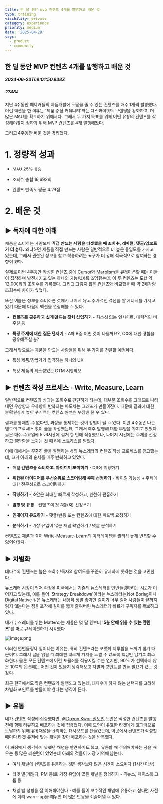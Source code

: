 ```yaml
---
title: 한 달 동안 mvp 컨텐츠 4개를 발행하고 배운 것
type: training
visibility: private
category: experience
priority: medium
date: '2025-04-29'
tags:
  - product
  - community
---
```

## 한 달 동안 MVP 컨텐츠 4개를 발행하고 배운 것
##### 2024-06-23T09:01:50.938Z
##### 27484

<p>지난 4주동안 메이커들의 제품개발에 도움을 줄 수 있는 컨텐츠를 매주 1개씩 발행했다. 이런 액션을 한 이유는 '제품 중심 커뮤니티'라는 디스콰이엇의 브랜딩을 강화하고, 더 많은 MAU를 확보하기 위해서다. 그래서 두 가지 목표를 위해 어떤 유형의 컨텐츠를 작성해야할지 정하기 위해 MVP 컨텐츠를 4개 발행해봤다.</p><p></p><p>그리고 4주동안 배운 것을 정리했다.</p><h2></h2><h1>1. 정량적 성과</h1><ul class="list-disc"><li><p>MAU 25% 상승</p></li><li><p>조회수 총합 16,692회</p></li><li><p>컨텐츠 만족도 평균 4.29점</p></li></ul><p></p><h1>2. 배운 것</h1><p></p><h2>▶ 독자에 대한 이해</h2><p>제품을 소비하는 사람보다 <strong>직접 만드는 사람을 타겟했을 때 조회수, 레퍼럴, 댓글/업보트가 더 높다.</strong> 왜냐하면 제품을 직접 만드는 사람은 일반적으로 더 높은 몰입도를 가지고 있는데, 그래서 관련된 정보를 찾고 학습하려는 욕구가 더 강해 적극적으로 참여하는 경향이 있다.</p><p></p><p>실제로 이번 4주동안 작성한 컨텐츠 중에 <a target="_blank" rel="noopener noreferrer nofollow" class="text-blue-500 hover:text-blue-300 no-underline text-blue-500 hover:text-blue-300 no-underline text-blue-500 hover:text-blue-300 no-underline text-blue-500 hover:text-blue-300 no-underline text-blue-500 hover:text-blue-300 no-underline text-blue-500 hover:text-blue-300 no-underline" href="https://disquiet.io/@williamjung/makerlog/%EC%95%9E%EC%9C%BC%EB%A1%9C-%EB%AA%A8%EB%93%A0-%EC%BD%94%EB%93%9C%EC%9D%98-90-%EB%8A%94-ai%EA%B0%80-%EC%9E%91%EC%84%B1%ED%95%A0-%EC%88%98-%EC%9E%88%EB%8F%84%EB%A1%9D">Cursor</a>와 <a target="_blank" rel="noopener noreferrer nofollow" class="text-blue-500 hover:text-blue-300 no-underline text-blue-500 hover:text-blue-300 no-underline text-blue-500 hover:text-blue-300 no-underline text-blue-500 hover:text-blue-300 no-underline text-blue-500 hover:text-blue-300 no-underline" href="https://disquiet.io/@williamjung/makerlog/%ED%94%84%EB%A1%AC%ED%94%84%ED%8A%B8-%ED%95%98%EB%82%98%EB%A1%9C-%ED%92%80%EC%8A%A4%ED%83%9D-%EC%9B%B9%EC%95%B1%EC%9D%84-%EB%A7%8C%EB%93%9C%EB%8A%94-marblism">Marblism</a>을 큐레이션할 때는 이들이 집착하며 발전시키고 있는 하나의 기능/UX를 조명했는데, 이 두 컨텐츠는 도합 약 12,000회의 조회수를 기록했다. 그리고 그렇지 않은 컨텐츠와 비교했을 때 약 2배가량 조회수에 차이가 있었다.</p><p></p><p>또한 이들은 정보를 소비하는 것에서 그치지 않고 추가적인 액션을 할 에너지를 가지고 있기 때문에 다음의 액션을 넛징해볼 수 있다.</p><ul class="list-disc"><li><p><strong>컨텐츠를 공유하고 싶게 만드는 장치 삽입하기</strong> - 희소성 있는 인사이트, 매력적인 비주얼 등</p></li><li><p><strong>특정 주제에 대한 질문 던지기</strong> - A와 B중 어떤 것이 나을까요?, OO에 대한 경험을 공유해주실 분?</p></li></ul><p></p><p>그래서 앞으로는 제품을 만드는 사람들을 위해 두 가지를 전달할 예정이다.</p><ul class="list-disc"><li><p>특정 제품/창업가가 집착하는 하나의 UX</p></li><li><p>특정 제품의 희소성있는 GTM 시행착오</p></li></ul><p></p><p></p><h2>▶ 컨텐츠 작성 프로세스 - Write, Measure, Learn</h2><p>일반적으로 컨텐츠의 성과는 조회수로 판단하게 되는데, 대부분 조회수를 그래프로 나타내면 우상향과 우하향이 반복되는 파도치는 그래프가 만들어진다. 때문에 결과에 대한 불확실성에 높아 주기적인 컨텐츠 발행은 부담을 줄 수 있다.</p><p></p><p>결과를 통제할 수 없다면, 과정을 통제하는 것이 방법이 될 수 있다. 이번 4주동안 나는 별도의 프로세스 없이 글을 작성했는데, 그래서 매주 발행에 대한 부담을 가지고 있었다. 글은 매주 수요일에 5~6시간에 걸쳐 한 번에 작성했으나, 나머지 시간에는 주제를 선정하고 불안함을 느끼는 것 때문에 스트레스를 받았다.</p><p></p><p>이에 대해서는 꾸준히 글을 발행하는 해외 뉴스레터의 컨텐츠 작성 프로세스를 참고했는데, 크게 아래의 순서를 매주 반복하고 있었다.</p><ul class="list-disc"><li><p><strong>매일 컨텐츠를 소비하고, 아이디어 포착하기</strong> - DB에 저장하기</p></li><li><p><strong>취합된 아이디어를 우선순위로 스코어링해 주제 선정하기</strong> - 바이럴 가능성 + 주제에 대한 전문성으로 스코어링하기</p></li><li><p><strong>작성하기</strong> - 초안은 최대한 빠르게 작성하고, 천천히 편집하기</p></li><li><p><strong>발행 및 유통</strong> - 컨텐츠의 첫 3줄(훅) 신경쓰기</p></li><li><p><strong>인게이지 유도하기</strong> - 댓글/반응 또는 컨텐츠에 대한 피드백 요청하기</p></li><li><p><strong>분석하기</strong> - 가장 유입이 많은 채널 확인하기 / 댓글 분석하기</p></li></ul><p></p><p>컨텐츠도 제품과 같이 Write-Measure-Learn의 이터레이션을 퀄리티 높게 반복할 수 있어야한다.</p><p></p><h2>▶ 차별화</h2><p>대다수의 컨텐츠는 높은 조회수/독자의 참여도를 꾸준히 유지하지 못하는 것을 고민한다.</p><p></p><p>뉴스레터 시장이 먼저 확장된 미국에서는 기존의 뉴스레터를 언번들링하려는 시도가 이어지고 있는데, 예를 들어 'Strategy Breakdown'이라는 뉴스레터는 Not Boring이나 Digital Native 같은 뉴스레터는 내용이 정말 좋지만 길이가 너무 길어 사람들이 끝까지 읽지 않는다는 점을 포착해 길이를 짧게 줄여버린 뉴스레터가 빠르게 구독자를 확보하고 있다.</p><p></p><p>내가 뉴스레터를 읽는 Matter라는 제품은 몇 달 전부터 '<strong>5분 안에 읽을 수 있는 컨텐츠</strong>'를 따로 큐레이션하기 시작했다.</p><p><img src="https://media.disquiet.io/images/makerlog/3c08c249f68eebd159dcb9a44f8fa8ec7a2c86bd29040b95198c1dd2151b1287" alt="image.png" title="image.png"></p><p>이러한 언번들링이 일어나는 이유는, 특히 컨텐츠라는 포맷이 지루함을 느끼기 쉽기 때문이다. 그래서 글을 읽을 때 최대한 빠르게 가치를 느낄 수 있도록 핵심만 남기고 최소화한다. 물론 모든 컨텐츠에 이런 포뮬러를 적용시킬 수는 없지만, 90% 가 선택하지 않은 10%의 옵션에는 어떤 것이 있을지 생각해보고 차별화 포인트를 만들 필요가 있는 것 같다.</p><p></p><p>최근 한국에서도 많은 컨텐츠가 발행되고 있는데, 대다수가 하지 않는 선택지를 고려해 차별화 포인트를 만들어야 한다는 생각이 든다.</p><p></p><p></p><h2>▶ 유통</h2><p>내가 컨텐츠 작성에 집중했다면, <a target="_blank" rel="noopener noreferrer nofollow" class="text-blue-500 hover:text-blue-300 no-underline text-blue-500 hover:text-blue-300 no-underline text-blue-500 hover:text-blue-300 no-underline text-blue-500 hover:text-blue-300 no-underline text-blue-500 hover:text-blue-300 no-underline text-blue-500 hover:text-blue-300 no-underline text-blue-500 hover:text-blue-300 transition-colors cursor-pointer no-underline" href="/@kwondoeon">@Doeon Kwon 권도언</a> 도언은 작성한 컨텐츠를 발행 전에 함께 리뷰하고 배포하는 것에 집중했다. 이때 도언이 유효한 타겟에게 효과적으로 도달하기 위해 유통채널을 관리하는 대시보드를 만들었는데, 이곳에서 컨텐츠가 작성할 때마다 타겟 유저에 맞는 채널을 찾아 배포하는 것을 반복했다.</p><p></p><p>이 과정에서 생각하지 못했던 채널을 발견하기도 했고, 유통할 때 주의해야하는 점을 배우는 등 많은 레슨런이 있었는데 아래의 것들이 가장 기억에 남는다.</p><ul class="list-disc"><li><p>여러 채널에 컨텐츠를 유통하는 것은 생각보다 많은 시간이 소요된다 (1시간 이상)</p></li><li><p>타겟 별(개발자, PM 등)로 가장 유입이 많은 채널을 정의하자 - 긱뉴스, 페이스북 그룹 등</p></li><li><p>채널 별 성향을 잘 이해해야한다 - 예를 들어 보수적인 채널에 유통하고 싶다면 사전에 미리 warm-up을 해두면 더 많은 반응을 이끌어낼 수 있다.</p></li></ul><p></p><p></p>
